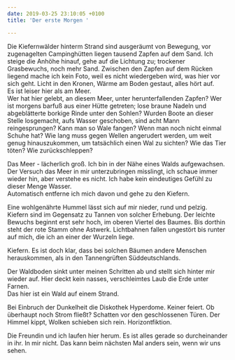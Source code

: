 ```yaml
---
date: 2019-03-25 23:10:05 +0100
title: 'Der erste Morgen '

---
```

Die Kiefernwälder hinterm Strand sind ausgeräumt von Bewegung, vor zugenagelten Campinghütten liegen tausend Zapfen auf dem Sand. Ich steige die Anhöhe hinauf, gehe auf die Lichtung zu; trockener Grasbewuchs, noch mehr Sand. Zwischen den Zapfen auf dem Rücken liegend mache ich kein Foto, weil es nicht wiedergeben wird, was hier vor sich geht. Licht in den Kronen, Wärme am Boden gestaut, alles hört auf.  
Es ist leiser hier als am Meer.  
Wer hat hier gelebt, an diesem Meer, unter herunterfallenden Zapfen? Wer ist morgens barfuß aus einer Hütte getreten; lose braune Nadeln und abgeblätterte borkige Rinde unter den Sohlen? Wurden Boote an dieser Stelle losgemacht, aufs Wasser geschoben, sind acht Mann reingesprungen? Kann man so Wale fangen? Wenn man noch nicht einmal Schuhe hat? Wie lang muss gegen Wellen angerudert werden, um weit genug hinauszukommen, um tatsächlich einen Wal zu sichten? Wie das Tier töten? Wie zurückschleppen?

Das Meer - lächerlich groß. Ich bin in der Nähe eines Walds aufgewachsen.  
Der Versuch das Meer in mir unterzubringen misslingt, ich schaue immer wieder hin, aber verstehe es nicht. Ich habe kein eindeutiges Gefühl zu dieser Menge Wasser.  
Automatisch entferne ich mich davon und gehe zu den Kiefern.

Eine wohlgenährte Hummel lässt sich auf mir nieder, rund und pelzig.  
Kiefern sind im Gegensatz zu Tannen von solcher Erhebung. Der leichte Bewuchs beginnt erst sehr hoch, im oberen Viertel des Baumes. Bis dorthin steht der rote Stamm ohne Astwerk. Lichtbahnen fallen ungestört bis runter auf mich, die ich an einer der Wurzeln liege.

Kiefern. Es ist doch klar, dass bei solchen Bäumen andere Menschen herauskommen, als in den Tannengrüften Süddeutschlands.

Der Waldboden sinkt unter meinen Schritten ab und stellt sich hinter mir wieder auf. Hier deckt kein nasses, verschleimtes Laub die Erde unter Farnen.  
Das hier ist ein Wald auf einem Strand.

Bei Einbruch der Dunkelheit die Diskothek Hyperdome. Keiner feiert. Ob überhaupt noch Strom fließt? Schatten vor den geschlossenen Türen. Der Himmel kippt, Wolken schieben sich rein. Horizontfiktion.

Die Freundin und ich laufen hier herum. Es ist alles gerade so durcheinander in ihr. In mir nicht. Das kann beim nächsten Mal anders sein, wenn wir uns sehen.